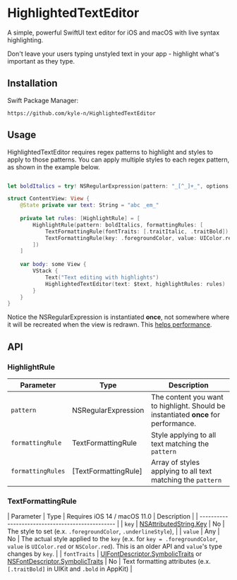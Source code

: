 # HighlightedTextEditor

A simple, powerful SwiftUI text editor for iOS and macOS with live syntax highlighting.

Don't leave your users typing unstyled text in your app - highlight what's important as they type. 

## Installation

Swift Package Manager: 

```
https://github.com/kyle-n/HighlightedTextEditor
```

## Usage

HighlightedTextEditor requires regex patterns to highlight and styles to apply to those patterns. You can apply multiple styles to each regex pattern, as shown in the example below. 

```swift

let boldItalics = try! NSRegularExpression(pattern: "_[^_]+_", options: [])

struct ContentView: View {
    @State private var text: String = "abc _em_"
    
    private let rules: [HighlightRule] = [
        HighlightRule(pattern: boldItalics, formattingRules: [
            TextFormattingRule(fontTraits: [.traitItalic, .traitBold]),
            TextFormattingRule(key: .foregroundColor, value: UIColor.red)
        ])
    ]
    
    var body: some View {
        VStack {
            Text("Text editing with highlights")
            HighlightedTextEditor(text: $text, highlightRules: rules)
        }
    }
}
```

Notice the NSRegularExpression is instantiated **once**, not somewhere where it will be recreated when the view is redrawn. This [helps performance](https://stackoverflow.com/questions/41705728/optimize-nsregularexpression-performance). 

## API

### HighlightRule

| Parameter | Type | Description |
| --- | --- | --- |
| `pattern` | NSRegularExpression | The content you want to highlight. Should be instantiated **once** for performance. |
| `formattingRule` | TextFormattingRule | Style applying to all text matching the `pattern` |
| `formattingRules` | [TextFormattingRule] | Array of styles applying to all text matching the `pattern` |

### TextFormattingRule

| Parameter | Type | Requires iOS 14 / macOS 11.0 | Description |
| ------------------------------------------------ |
| `key` | [NSAttributedString.Key](2) | No | The style to set (e.x. `.foregroundColor`, `.underlineStyle`), |
| `value` | Any | No | The actual style applied to the `key` (e.x. for `key = .foregroundColor`, `value` is `UIColor.red` or `NSColor.red`). This is an older API and `value`'s type changes by `key`. |
| `fontTraits` | [UIFontDescriptor.SymbolicTraits](3) or [NSFontDescriptor.SymbolicTraits](4) | No | Text formatting attributes (e.x. `[.traitBold]` in UIKit and `.bold` in AppKit) |

[2]: https://developer.apple.com/documentation/foundation/nsattributedstring/key

[3]: https://developer.apple.com/documentation/uikit/uifontdescriptor/symbolictraits

[4]: https://developer.apple.com/documentation/appkit/nsfontdescriptor/symbolictraits

